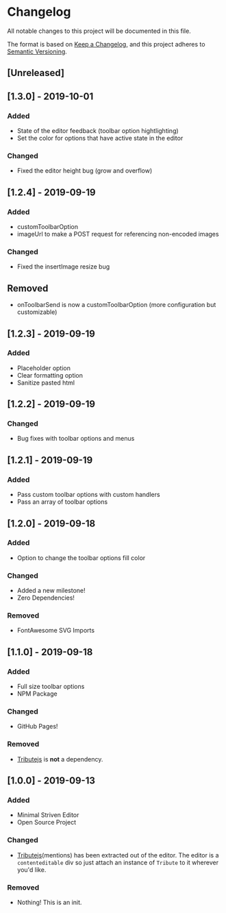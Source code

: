 # Changelog
All notable changes to this project will be documented in this file.

The format is based on [Keep a Changelog](https://keepachangelog.com/en/1.0.0/),
and this project adheres to [Semantic Versioning](https://semver.org/spec/v2.0.0.html).

## [Unreleased]

## [1.3.0] - 2019-10-01

### Added
- State of the editor feedback (toolbar option hightlighting)
- Set the color for options that have active state in the editor

### Changed
- Fixed the editor height bug (grow and overflow)

## [1.2.4] - 2019-09-19
### Added
- customToolbarOption
- imageUrl to make a POST request for referencing non-encoded images

### Changed
- Fixed the insertImage resize bug

## Removed
- onToolbarSend is now a customToolbarOption (more configuration but customizable)

## [1.2.3] - 2019-09-19
### Added
- Placeholder option
- Clear formatting option
- Sanitize pasted html

## [1.2.2] - 2019-09-19
### Changed
- Bug fixes with toolbar options and menus

## [1.2.1] - 2019-09-19
### Added
- Pass custom toolbar options with custom handlers
- Pass an array of toolbar options

## [1.2.0] - 2019-09-18
### Added
- Option to change the toolbar options fill color

### Changed
- Added a new milestone!
- Zero Dependencies!

### Removed
- FontAwesome SVG Imports

## [1.1.0] - 2019-09-18
### Added
- Full size toolbar options
- NPM Package

### Changed
- GitHub Pages!

### Removed
- [Tributejs](https://github.com/zurb/tribute) is **not** a dependency.

## [1.0.0] - 2019-09-13
### Added
- Minimal Striven Editor
- Open Source Project

### Changed
- [Tributejs](https://github.com/zurb/tribute)(mentions) has been extracted out of the editor. The editor is a ```contenteditable``` div so just attach an instance of ```Tribute``` to it wherever you'd like.

### Removed
- Nothing! This is an init.